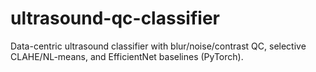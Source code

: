 # ultrasound-qc-classifier
Data-centric ultrasound classifier with blur/noise/contrast QC, selective CLAHE/NL-means, and EfficientNet baselines (PyTorch).
